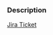 ### Description

<!--- Please, add a small description about your Pull Request. --->
<!--- Can you explain what your modifications does --->

[Jira Ticket](https://oui-team.atlassian.net/browse/XXX-XXX)
